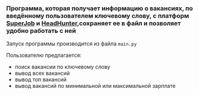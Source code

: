 ### Программа, которая получает информацию о вакансиях, по введённому пользователем ключевому слову, с платформ [SuperJob](https://russia.superjob.ru/?ysclid=ljlgm0d3a3802926390&from_refresh=1) и [HeadHunter](https://hh.ru/?ysclid=ljlgi8kxzx104832045&customDomain=1),сохраняет ее в файл и позволяет удобно работать с ней 

Запуск программы производится из файла `main.py`

Пользователю предлагается:

- поиск вакансии по ключевому слову
- вывод всех вакансий
- вывод топ вакансий
- вывод вакансий по минимальной или максимальной зарплате

